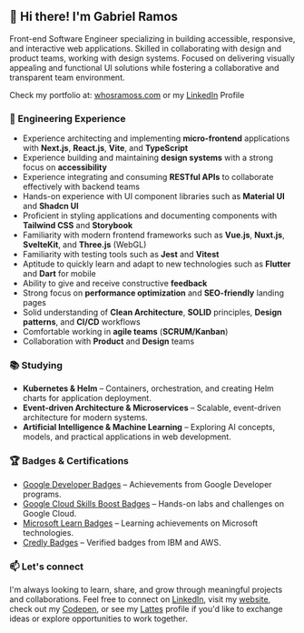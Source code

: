 ## 👋 Hi there! I'm Gabriel Ramos

Front-end Software Engineer specializing in building accessible, responsive, and interactive web applications. Skilled in collaborating with design and product teams, working with design systems. Focused on delivering visually appealing and functional UI solutions while fostering a collaborative and transparent team environment.

Check my portfolio at: [whosramoss.com](https://www.whosramoss.com) or my [LinkedIn](https://www.linkedin.com/in/whosramoss) Profile

### 🧰 Engineering Experience

- Experience architecting and implementing **micro-frontend** applications with **Next.js**, **React.js**, **Vite**, and **TypeScript**
- Experience building and maintaining **design systems** with a strong focus on **accessibility**
- Experience integrating and consuming **RESTful APIs** to collaborate effectively with backend teams
- Hands-on experience with UI component libraries such as **Material UI** and **Shadcn UI**
- Proficient in styling applications and documenting components with **Tailwind CSS** and **Storybook**
- Familiarity with modern frontend frameworks such as **Vue.js**, **Nuxt.js**, **SvelteKit**, and **Three.js** (WebGL)
- Familiarity with testing tools such as **Jest** and **Vitest**
- Aptitude to quickly learn and adapt to new technologies such as **Flutter** and **Dart** for mobile
- Ability to give and receive constructive **feedback**
- Strong focus on **performance optimization** and **SEO-friendly** landing pages
- Solid understanding of **Clean Architecture**, **SOLID** principles, **Design patterns**, and **CI/CD** workflows
- Comfortable working in **agile teams** (**SCRUM/Kanban**)
- Collaboration with **Product** and **Design** teams

### 📚 Studying

- **Kubernetes & Helm** – Containers, orchestration, and creating Helm charts for application deployment.
- **Event-driven Architecture & Microservices** – Scalable, event-driven architecture for modern systems.
- **Artificial Intelligence & Machine Learning** – Exploring AI concepts, models, and practical applications in web development.

### 🏆 Badges & Certifications

- [Google Developer Badges](https://g.dev/whosramoss) – Achievements from Google Developer programs.
- [Google Cloud Skills Boost Badges](https://www.cloudskillsboost.google/public_profiles/429dcf5f-e6f6-4d31-adc1-e4903f5c2be3/) – Hands-on labs and challenges on Google Cloud.
- [Microsoft Learn Badges](https://learn.microsoft.com/en-us/users/whosramoss) – Learning achievements on Microsoft technologies.
- [Credly Badges](https://www.credly.com/users/whosramoss/badges#credly) – Verified badges from IBM and AWS.

### 📫 Let's connect

I'm always looking to learn, share, and grow through meaningful projects and collaborations. Feel free to connect on [LinkedIn](https://www.linkedin.com/in/whosramoss), visit my [website](https://whosramoss.com), check out my [Codepen](https://codepen.io/whosramoss), or see my [Lattes](http://lattes.cnpq.br/7001708892354871) profile if you'd like to exchange ideas or explore opportunities to work together.

